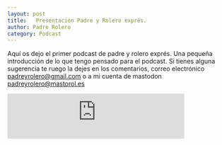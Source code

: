 ```yaml
---
layout: post
title:   Presentación Padre y Rolero exprés.
author: Padre Rolero
category: Podcast
---
```

Aquí os dejo el primer podcast de padre y rolero exprés. Una pequeña introducción de lo que tengo pensado para el podcast. Si tienes alguna sugerencia te ruego la dejes en los comentarios, correo electrónico padreyrolero@gmail.com o a mi cuenta de mastodon padreyrolero@mastorol.es

<iframe src="https://podcasters.spotify.com/pod/show/padreyrolero/embed/episodes/Podcast-exprs-e24nhrh" height="102px" width="400px" frameborder="0" scrolling="no"></iframe>
